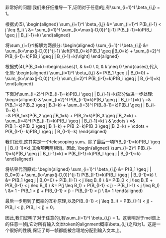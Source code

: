 非常好的问题!我们来仔细推导一下,证明对于任意的j,有\sum_{i=1}^I \beta_{i,j} = 1。

根据式(5),
\begin{aligned}
\sum_{i=1}^I \beta_{i,j} &= \sum_{i=1}^I P(B_{i-1} < j \leq B_i) \\
&= \sum_{i=1}^I \sum_{k=\max(j-D,0)}^{j-1} P(B_{i-1}=k)P(B_i \geq j | B_{i-1}=k)
\end{aligned}

将\sum_{i=1}^I拆解为两部分:
\begin{aligned}
\sum_{i=1}^I \beta_{i,j} &= \sum_{k=\max(j-D,0)}^{j-1} \left[P(B_0=k)P(B_1 \geq j|B_0=k) + \sum_{i=2}^I P(B_{i-1}=k)P(B_i \geq j | B_{i-1}=k)\right]
\end{aligned}

根据式(4),P(B_0=k)=\begin{cases}1, & k=0 \\ 0, & k \neq 0 \end{cases},代入化简:
\begin{aligned}
\sum_{i=1}^I \beta_{i,j} &= P(B_1 \geq j | B_0=0) + \sum_{k=\max(j-D,0)}^{j-1} \sum_{i=2}^I P(B_{i-1}=k)P(B_i \geq j | B_{i-1}=k)
\end{aligned}

下面对\sum_{i=2}^I P(B_{i-1}=k)P(B_i \geq j | B_{i-1}=k)部分做进一步处理:
\begin{aligned}
& \sum_{i=2}^I P(B_{i-1}=k)P(B_i \geq j | B_{i-1}=k) \\
=& P(B_1=k)P(B_2 \geq j|B_1=k) + \sum_{i=3}^I P(B_{i-1}=k)P(B_i \geq j | B_{i-1}=k) \\  
=& P(B_1=k)P(B_2 \geq j|B_1=k) + P(B_2=k)P(B_3 \geq j|B_2=k) + \sum_{i=4}^I P(B_{i-1}=k)P(B_i \geq j | B_{i-1}=k) \\ 
& \cdots \\
=& P(B_1=k)P(B_2 \geq j|B_1=k) + P(B_2=k)P(B_3 \geq j|B_2=k) + \cdots + P(B_{I-1}=k)P(B_I \geq j | B_{I-1}=k)
\end{aligned}

我们发现,这其实是一个telescoping sum。除了最后一项P(B_{I-1}=k)P(B_I \geq j | B_{I-1}=k),其余项两两相消。因此,
\begin{aligned}
\sum_{i=2}^I P(B_{i-1}=k)P(B_i \geq j | B_{i-1}=k) = P(B_{I-1}=k)P(B_I \geq j | B_{I-1}=k)
\end{aligned}

将结果代回原式:
\begin{aligned}
\sum_{i=1}^I \beta_{i,j} &= P(B_1 \geq j | B_0=0) + \sum_{k=\max(j-D,0)}^{j-1} P(B_{I-1}=k)P(B_I \geq j | B_{I-1}=k) \\
&= P(B_1 \geq j | B_0=0) + P(B_{I-1} < j \leq B_I) \\
&= P(B_0 < j \leq B_1) + P(B_{I-1} < j \leq B_I) \\
&= P(j \leq B_1) + P(B_{I-1} < j) - P(B_{I-1} < j \leq B_I) \\
&= 1 - P(B_1 < j) + P(B_{I-1} < j) - P(B_{I-1} < j) \\
&= 1
\end{aligned}

最后一步用到了概率的互补原理,以及P(B_{I-1} < j \leq B_I) = P(B_{I-1} < j) - P(B_I < j), P(B_I < j) = 0。

因此,我们证明了对于任意的j,有\sum_{i=1}^I \beta_{i,j} = 1。这表明对于mel谱上的任意一帧j,它对所有输入文本token的alignment概率\beta_{i,j}之和为1。这是一个很好的性质,保证了每一帧都能被合理地分配到输入文本上。